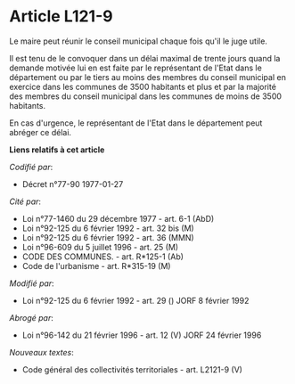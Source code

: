 # Article L121-9

Le maire peut réunir le conseil municipal chaque fois qu'il le juge utile.

Il est tenu de le convoquer dans un délai maximal de trente jours quand la demande motivée lui en est faite par le
représentant de l'Etat dans le département ou par le tiers au moins des membres du conseil municipal en exercice dans les
communes de 3500 habitants et plus et par la majorité des membres du conseil municipal dans les communes de moins de 3500
habitants.

En cas d'urgence, le représentant de l'Etat dans le département peut abréger ce délai.

**Liens relatifs à cet article**

_Codifié par_:

  - Décret n°77-90 1977-01-27

_Cité par_:

  - Loi n°77-1460 du 29 décembre 1977 - art. 6-1 (AbD)
  - Loi n°92-125 du 6 février 1992 - art. 32 bis (M)
  - Loi n°92-125 du 6 février 1992 - art. 36 (MMN)
  - Loi n°96-609 du 5 juillet 1996 - art. 25 (M)
  - CODE DES COMMUNES. - art. R*125-1 (Ab)
  - Code de l'urbanisme - art. R*315-19 (M)

_Modifié par_:

  - Loi n°92-125 du 6 février 1992 - art. 29 () JORF 8 février 1992

_Abrogé par_:

  - Loi n°96-142 du 21 février 1996 - art. 12 (V) JORF 24 février 1996

_Nouveaux textes_:

  - Code général des collectivités territoriales - art. L2121-9 (V)
